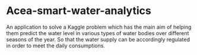 # Acea-smart-water-analytics
An application to solve a Kaggle problem which has the main aim of helping them predict the water level in various types of water bodies over different seasons of the year. So that the water supply can be accordingly regulated in order to meet the daily consumptions.
